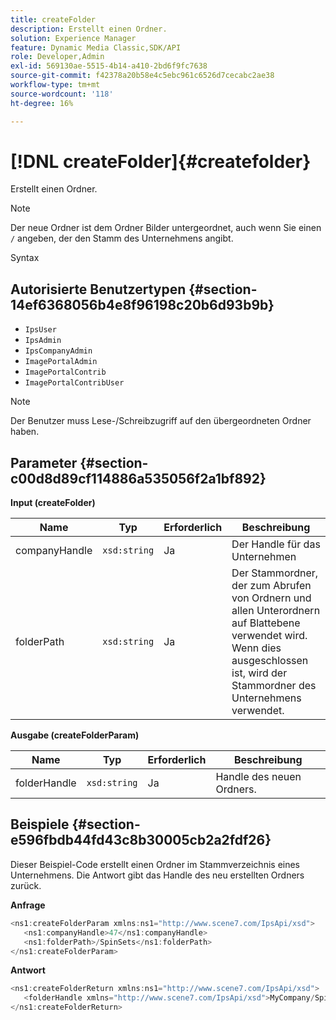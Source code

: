 ```yaml
---
title: createFolder
description: Erstellt einen Ordner.
solution: Experience Manager
feature: Dynamic Media Classic,SDK/API
role: Developer,Admin
exl-id: 569130ae-5515-4b14-a410-2bd6f9fc7638
source-git-commit: f42378a20b58e4c5ebc961c6526d7cecabc2ae38
workflow-type: tm+mt
source-wordcount: '118'
ht-degree: 16%

---
```


# [!DNL createFolder]{#createfolder}

Erstellt einen Ordner.

>[!NOTE]
>
>Der neue Ordner ist dem Ordner Bilder untergeordnet, auch wenn Sie einen `/` angeben, der den Stamm des Unternehmens angibt.

Syntax

## Autorisierte Benutzertypen {#section-14ef6368056b4e8f96198c20b6d93b9b}

* `IpsUser`
* `IpsAdmin`
* `IpsCompanyAdmin`
* `ImagePortalAdmin`
* `ImagePortalContrib`
* `ImagePortalContribUser`

>[!NOTE]
>
>Der Benutzer muss Lese-/Schreibzugriff auf den übergeordneten Ordner haben.

## Parameter {#section-c00d8d89cf114886a535056f2a1bf892}

**Input (createFolder)**

| Name | Typ | Erforderlich | Beschreibung |
|---|---|---|---|
| companyHandle | `xsd:string` | Ja | Der Handle für das Unternehmen |
| folderPath | `xsd:string` | Ja | Der Stammordner, der zum Abrufen von Ordnern und allen Unterordnern auf Blattebene verwendet wird. Wenn dies ausgeschlossen ist, wird der Stammordner des Unternehmens verwendet. |

**Ausgabe (createFolderParam)**

| Name | Typ | Erforderlich | Beschreibung |
|---|---|---|---|
| folderHandle | `xsd:string` | Ja | Handle des neuen Ordners. |

## Beispiele {#section-e596fbdb44fd43c8b30005cb2a2fdf26}

Dieser Beispiel-Code erstellt einen Ordner im Stammverzeichnis eines Unternehmens. Die Antwort gibt das Handle des neu erstellten Ordners zurück.

**Anfrage**

```java
<ns1:createFolderParam xmlns:ns1="http://www.scene7.com/IpsApi/xsd">
   <ns1:companyHandle>47</ns1:companyHandle>
   <ns1:folderPath>/SpinSets</ns1:folderPath>
</ns1:createFolderParam>
```

**Antwort**

```java
<ns1:createFolderReturn xmlns:ns1="http://www.scene7.com/IpsApi/xsd">
   <folderHandle xmlns="http://www.scene7.com/IpsApi/xsd">MyCompany/SpinSets/</folderHandle>
</ns1:createFolderReturn>
```
